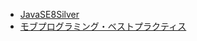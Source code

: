 - [JavaSE8Silver](JavaSE8Silver/index.md)
- [モブプログラミング・ベストプラクティス](mobprogramming-best-practice/index.md)